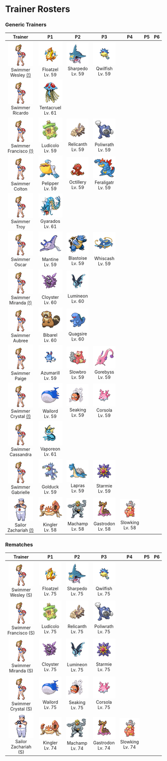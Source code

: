 # Trainer Rosters

### Generic Trainers

| Trainer | P1 | P2 | P3 | P4 | P5 | P6 |
|:-------:|:--:|:--:|:--:|:--:|:--:|:--:|
| ![Swimmer Wesley [(!)](#rematches)](../../assets/trainers/swimmer.png)<br>Swimmer Wesley [(!)](#rematches) | ![Floatzel](../../assets/sprites/floatzel/front.gif)<br>Floatzel<br>Lv. 59 | ![Sharpedo](../../assets/sprites/sharpedo/front.gif)<br>Sharpedo<br>Lv. 59 | ![Qwilfish](../../assets/sprites/qwilfish/front.gif)<br>Qwilfish<br>Lv. 59 |
| ![Swimmer Ricardo](../../assets/trainers/swimmer.png)<br>Swimmer Ricardo | ![Tentacruel](../../assets/sprites/tentacruel/front.gif)<br>Tentacruel<br>Lv. 61 |
| ![Swimmer Francisco [(!)](#rematches)](../../assets/trainers/swimmer.png)<br>Swimmer Francisco [(!)](#rematches) | ![Ludicolo](../../assets/sprites/ludicolo/front.gif)<br>Ludicolo<br>Lv. 59 | ![Relicanth](../../assets/sprites/relicanth/front.gif)<br>Relicanth<br>Lv. 59 | ![Poliwrath](../../assets/sprites/poliwrath/front.gif)<br>Poliwrath<br>Lv. 59 |
| ![Swimmer Colton](../../assets/trainers/swimmer.png)<br>Swimmer Colton | ![Pelipper](../../assets/sprites/pelipper/front.gif)<br>Pelipper<br>Lv. 59 | ![Octillery](../../assets/sprites/octillery/front.gif)<br>Octillery<br>Lv. 59 | ![Feraligatr](../../assets/sprites/feraligatr/front.gif)<br>Feraligatr<br>Lv. 59 |
| ![Swimmer Troy](../../assets/trainers/swimmer.png)<br>Swimmer Troy | ![Gyarados](../../assets/sprites/gyarados/front.gif)<br>Gyarados<br>Lv. 61 |
| ![Swimmer Oscar](../../assets/trainers/swimmer.png)<br>Swimmer Oscar | ![Mantine](../../assets/sprites/mantine/front.gif)<br>Mantine<br>Lv. 59 | ![Blastoise](../../assets/sprites/blastoise/front.gif)<br>Blastoise<br>Lv. 59 | ![Whiscash](../../assets/sprites/whiscash/front.gif)<br>Whiscash<br>Lv. 59 |
| ![Swimmer Miranda [(!)](#rematches)](../../assets/trainers/swimmer.png)<br>Swimmer Miranda [(!)](#rematches) | ![Cloyster](../../assets/sprites/cloyster/front.gif)<br>Cloyster<br>Lv. 60 | ![Lumineon](../../assets/sprites/lumineon/front.gif)<br>Lumineon<br>Lv. 60 |
| ![Swimmer Aubree](../../assets/trainers/swimmer.png)<br>Swimmer Aubree | ![Bibarel](../../assets/sprites/bibarel/front.gif)<br>Bibarel<br>Lv. 60 | ![Quagsire](../../assets/sprites/quagsire/front.gif)<br>Quagsire<br>Lv. 60 |
| ![Swimmer Paige](../../assets/trainers/swimmer.png)<br>Swimmer Paige | ![Azumarill](../../assets/sprites/azumarill/front.gif)<br>Azumarill<br>Lv. 59 | ![Slowbro](../../assets/sprites/slowbro/front.gif)<br>Slowbro<br>Lv. 59 | ![Gorebyss](../../assets/sprites/gorebyss/front.gif)<br>Gorebyss<br>Lv. 59 |
| ![Swimmer Crystal [(!)](#rematches)](../../assets/trainers/swimmer.png)<br>Swimmer Crystal [(!)](#rematches) | ![Wailord](../../assets/sprites/wailord/front.gif)<br>Wailord<br>Lv. 59 | ![Seaking](../../assets/sprites/seaking/front.gif)<br>Seaking<br>Lv. 59 | ![Corsola](../../assets/sprites/corsola/front.gif)<br>Corsola<br>Lv. 59 |
| ![Swimmer Cassandra](../../assets/trainers/swimmer.png)<br>Swimmer Cassandra | ![Vaporeon](../../assets/sprites/vaporeon/front.gif)<br>Vaporeon<br>Lv. 61 |
| ![Swimmer Gabrielle](../../assets/trainers/swimmer.png)<br>Swimmer Gabrielle | ![Golduck](../../assets/sprites/golduck/front.gif)<br>Golduck<br>Lv. 59 | ![Lapras](../../assets/sprites/lapras/front.gif)<br>Lapras<br>Lv. 59 | ![Starmie](../../assets/sprites/starmie/front.gif)<br>Starmie<br>Lv. 59 |
| ![Sailor Zachariah [(!)](#rematches)](../../assets/trainers/sailor.png)<br>Sailor Zachariah [(!)](#rematches) | ![Kingler](../../assets/sprites/kingler/front.gif)<br>Kingler<br>Lv. 58 | ![Machamp](../../assets/sprites/machamp/front.gif)<br>Machamp<br>Lv. 58 | ![Gastrodon](../../assets/sprites/gastrodon/front.gif)<br>Gastrodon<br>Lv. 58 | ![Slowking](../../assets/sprites/slowking/front.gif)<br>Slowking<br>Lv. 58 |


### Rematches

| Trainer | P1 | P2 | P3 | P4 | P5 | P6 |
|:-------:|:--:|:--:|:--:|:--:|:--:|:--:|
| ![Swimmer Wesley (S)](../../assets/trainers/swimmer.png)<br>Swimmer Wesley (S) | ![Floatzel](../../assets/sprites/floatzel/front.gif)<br>Floatzel<br>Lv. 75 | ![Sharpedo](../../assets/sprites/sharpedo/front.gif)<br>Sharpedo<br>Lv. 75 | ![Qwilfish](../../assets/sprites/qwilfish/front.gif)<br>Qwilfish<br>Lv. 75 |
| ![Swimmer Francisco (S)](../../assets/trainers/swimmer.png)<br>Swimmer Francisco (S) | ![Ludicolo](../../assets/sprites/ludicolo/front.gif)<br>Ludicolo<br>Lv. 75 | ![Relicanth](../../assets/sprites/relicanth/front.gif)<br>Relicanth<br>Lv. 75 | ![Poliwrath](../../assets/sprites/poliwrath/front.gif)<br>Poliwrath<br>Lv. 75 |
| ![Swimmer Miranda (S)](../../assets/trainers/swimmer.png)<br>Swimmer Miranda (S) | ![Cloyster](../../assets/sprites/cloyster/front.gif)<br>Cloyster<br>Lv. 75 | ![Lumineon](../../assets/sprites/lumineon/front.gif)<br>Lumineon<br>Lv. 75 | ![Starmie](../../assets/sprites/starmie/front.gif)<br>Starmie<br>Lv. 75 |
| ![Swimmer Crystal (S)](../../assets/trainers/swimmer.png)<br>Swimmer Crystal (S) | ![Wailord](../../assets/sprites/wailord/front.gif)<br>Wailord<br>Lv. 75 | ![Seaking](../../assets/sprites/seaking/front.gif)<br>Seaking<br>Lv. 75 | ![Corsola](../../assets/sprites/corsola/front.gif)<br>Corsola<br>Lv. 75 |
| ![Sailor Zachariah (S)](../../assets/trainers/sailor.png)<br>Sailor Zachariah (S) | ![Kingler](../../assets/sprites/kingler/front.gif)<br>Kingler<br>Lv. 74 | ![Machamp](../../assets/sprites/machamp/front.gif)<br>Machamp<br>Lv. 74 | ![Gastrodon](../../assets/sprites/gastrodon/front.gif)<br>Gastrodon<br>Lv. 74 | ![Slowking](../../assets/sprites/slowking/front.gif)<br>Slowking<br>Lv. 74 |

